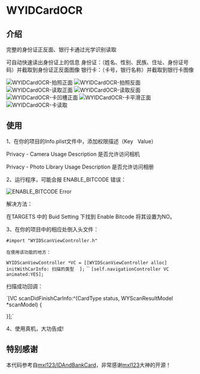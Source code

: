 # WYIDCardOCR

## 介绍
完整的身份证正反面、银行卡通过光学识别读取

可自动快速读出身份证上的信息
身份证：（姓名、性别、民族、住址、身份证号码）并截取到身份证正反面图像
银行卡：（卡号，银行名称）并截取到银行卡图像

![WYIDCardOCR-拍照正面](https://github.com/unseim/WYIDCardOCR/WYIDCardOCR/master/Image/拍照正面.png?raw=true)
![WYIDCardOCR-拍照反面](https://github.com/unseim/WYIDCardOCR/WYIDCardOCR/master/Image/拍照反面.png?raw=true)
![WYIDCardOCR-读取正面](https://github.com/unseim/WYIDCardOCR/WYIDCardOCR/master/Image/读取正面.png?raw=true)
![WYIDCardOCR-读取反面](https://github.com/unseim/WYIDCardOCR/WYIDCardOCR/master/Image/读取反面.png?raw=true)
![WYIDCardOCR-卡凹槽正面](https://github.com/unseim/WYIDCardOCR/WYIDCardOCR/master/Image/卡凹槽正面.png?raw=true)
![WYIDCardOCR-卡平滑正面](https://github.com/unseim/WYIDCardOCR/WYIDCardOCR/master/Image/卡平滑正面.png?raw=true)
![WYIDCardOCR-卡读取](https://github.com/unseim/WYIDCardOCR/WYIDCardOCR/master/Image/卡读取.png?raw=true)


## 使用

1、在你的项目的Info.plist文件中，添加权限描述（Key   Value）

Privacy - Camera Usage Description      是否允许访问相机

Privacy - Photo Library Usage Description       是否允许访问相册

2、运行程序，可能会报 ENABLE_BITCODE 错误：

![ENABLE_BITCODE Error](https://github.com/unseim/WYIDCardOCR/WYIDCardOCR/master/Image/错误.png?raw=true)

解决方法：

在TARGETS 中的 Buid Setting 下找到 Enable Bitcode 将其设置为NO。

3、在你的项目中的相应处倒入头文件：

`#import "WYIDScanViewController.h"`

`在使用该功能的地方：`

`WYIDScanViewController *VC = [[WYIDScanViewController alloc] initWithCarInfo: 扫描的类型  ];`
``
`[self.navigationController VC animated:YES];`


扫描成功回调：

`[VC scanDidFinishCarInfo:^(CardType status, WYScanResultModel *scanModel) {


}];`

4、使用真机，大功告成! 


## 特别感谢
本代码参考自[mxl123/IDAndBankCard](https://github.com/mxl123/IDAndBankCard)，非常感谢[mxl123](https://github.com/mxl123)大神的开源！

